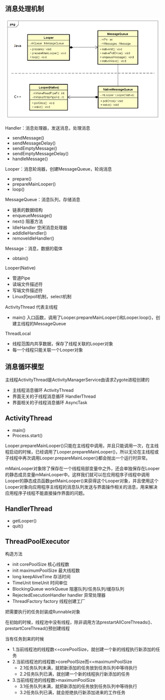 ## 消息处理机制

![](img/handler.png)

Handler：消息处理器，发送消息，处理消息

- sendMessage()
- sendMessageDelay()
- sendEmptyMessage()
- sendEmptyMessageDelay()
- handleMessage()

Looper：消息轮询器，创建MessageQueue，轮询消息

- prepare()
- prepareMainLooper()
- loop()

MessageQueue：消息队列，存储消息

- 链表的数据结构
- enqueueMessage()
- next() 阻塞方法
- IdleHandler 空闲消息处理器
- addIdleHandler()
- removeIdleHandler()

Message：消息，数据的载体

- obtain()

Looper(Native)

- 管道Pipe
- 读端文件描述符
- 写端文件描述符
- Linux的epoll机制，select机制

ActivityThread 代表主线程

- main() 入口函数，调用了Looper.prepareMainLooper()和Looper.loop()，创建主线程的MessageQueue

ThreadLocal

- 线程范围内共享数据，保存了线程关联的Looper对象
- 每一个线程只能关联一个Looper对象

## 消息循环模型

主线程ActivityThread是ActivityManagerService由请求Zygote进程创建的

- 主线程消息循环 ActivityThread
- 界面无关的子线程消息循环 HandlerThread
- 界面相关的子线程消息循环 AsyncTask

## ActivityThread

- main()
- Process.start()

Looper.prepareMainLooper()只能在主线程中调用，并且只能调用一次，在主线程启动的时候，已经调用了Looper.prepareMainLooper()，所以无论在主线程或子线程中再次调用Looper.prepareMainLooper()都会抛出一个运行时异常。

mMainLooper对象除了保存在一个线程局部变量中之外，还会单独保存在Looper的静态成员变量mMainLooper中。这样我们就可以在应用程序子线程中调用Looper的静态成员函数getMainLooper()来获得这个Looper对象，并且使用这个Looper对象向应用程序主线程的消息队列发送与界面操作相关的消息，用来解决应用程序子线程不能直接操作界面的问题。

## HandlerThread

- getLooper()
- quit()

## ThreadPoolExecutor

构造方法

- init  corePoolSize 核心线程数
- init  maximumPoolSize 最大线程数
- long  keepAliveTime 存活时间
- TimeUnit  timeUnit 时间单位
- BlockingQueue<Runnable>  workQueue  阻塞队列/任务队列/缓存队列
- RejectedExecutionHandler  handler 异常处理器
- ThreadFactory  factory  线程创建工厂

把需要执行的任务封装成Runnable对象

在初始的时候，线程池中没有线程，除非调用方法prestartAllCoreThreads()、prestartCoreThread()预创建线程

当有任务到来的时候

- 1.当前线程池的线程数<=corePoolSize，就创建一个新的线程执行新添加的任务
- 2.当前线程池的线程数>corePoolSize而<=maximumPoolSize
  - 2.1任务队列未满，就把新添加的任务放到任务队列中等待执行
  - 2.2任务队列已满，就创建一个新的线程执行新添加的任务
- 3.当前线程池的线程数>maximumPoolSize
  - 3.1任务队列未满，就把新添加的任务放到任务队列中等待执行
  - 3.2任务队列已满，就会拒绝执行新添加进来的工作任务



